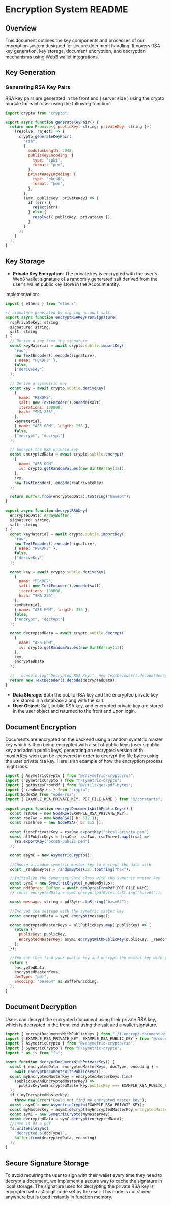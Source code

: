 # Encryption System README

## Overview

This document outlines the key components and processes of our encryption system designed for secure document handling. It covers RSA key generation, key storage, document encryption, and decryption mechanisms using Web3 wallet integrations.

## Key Generation

### Generating RSA Key Pairs

RSA key pairs are generated in the front end ( server side ) using the crypto module for each user using the following function:

```javascript
import crypto from "crypto";

export async function generateKeyPair() {
  return new Promise<{ publicKey: string; privateKey: string }>(
    (resolve, reject) => {
      crypto.generateKeyPair(
        "rsa",
        {
          modulusLength: 2048,
          publicKeyEncoding: {
            type: "spki",
            format: "pem",
          },
          privateKeyEncoding: {
            type: "pkcs8",
            format: "pem",
          },
        },
        (err, publicKey, privateKey) => {
          if (err) {
            reject(err);
          } else {
            resolve({ publicKey, privateKey });
          }
        }
      );
    }
  );
}

```

## Key Storage

- **Private Key Encryption**: The private key is encrypted with the user's Web3 wallet signature of a randomly generated salt derived from the user's wallet public key store in the Account entity.

implementation:

```javascript
import { ethers } from "ethers";

// signature generated by signing account salt.
export async function encryptRSAKeyFromSignature(
  rsaPrivateKey: string,
  signature: string,
  salt: string
) {
  // Derive a key from the signature
  const keyMaterial = await crypto.subtle.importKey(
    "raw",
    new TextEncoder().encode(signature),
    { name: "PBKDF2" },
    false,
    ["deriveKey"]
  );

  // Derive a symmetric key
  const key = await crypto.subtle.deriveKey(
    {
      name: "PBKDF2",
      salt: new TextEncoder().encode(salt),
      iterations: 100000,
      hash: "SHA-256",
    },
    keyMaterial,
    { name: "AES-GCM", length: 256 },
    false,
    ["encrypt", "decrypt"]
  );

  // Encrypt the RSA private key
  const encryptedData = await crypto.subtle.encrypt(
    {
      name: "AES-GCM",
      iv: crypto.getRandomValues(new Uint8Array(12)),
    },
    key,
    new TextEncoder().encode(rsaPrivateKey)
  );

  return Buffer.from(encryptedData).toString("base64");
}

export async function decryptRSAKey(
  encryptedData: ArrayBuffer,
  signature: string,
  salt: string
) {
  const keyMaterial = await crypto.subtle.importKey(
    "raw",
    new TextEncoder().encode(signature),
    { name: "PBKDF2" },
    false,
    ["deriveKey"]
  );

  const key = await crypto.subtle.deriveKey(
    {
      name: "PBKDF2",
      salt: new TextEncoder().encode(salt),
      iterations: 100000,
      hash: "SHA-256",
    },
    keyMaterial,
    { name: "AES-GCM", length: 256 },
    false,
    ["encrypt", "decrypt"]
  );

  const decryptedData = await crypto.subtle.decrypt(
    {
      name: "AES-GCM",
      iv: crypto.getRandomValues(new Uint8Array(12)),
    },
    key,
    encryptedData
  );

  //   console.log("Decrypted RSA Key:", new TextDecoder().decode(decryptedData));
  return new TextDecoder().decode(decryptedData);
}
```

- **Data Storage**: Both the public RSA key and the encrypted private key are stored in a database along with the salt.
- **User Object**: Salt, public RSA key, and encrypted private key are stored in the user object and returned to the front end upon login.

## Document Encryption

Documents are encrypted on the backend using a random symetric master key which is then being encrypted with a set of public keys (user's public key and admin public keys) generating an encrypted version of th masterKey wich can be recovered in order to decrypt the file bytes using the user private rsa key. Here is an example of how the encryption process might look:

```javascript
import { AsymetricCrypto } from "@/asymetric-crypto/rsa";
import { SymetricCrypto } from "@/symetric-crypto";
import { getBytesFromPdf } from "@/utils/get-pdf-bytes";
import { randomBytes } from "crypto";
import NodeRSA from "node-rsa";
import { EXAMPLE_RSA_PRIVATE_KEY, PDF_FILE_NAME } from "@/constants";

export async function encryptDocumentsWithPublicKeys() {
  const rsaOne = new NodeRSA(EXAMPLE_RSA_PRIVATE_KEY);
  const rsaTwo = new NodeRSA({ b: 512 });
  const rsaThree = new NodeRSA({ b: 512 });

  const firstPrivateKey = rsaOne.exportKey("pkcs1-private-pem");
  const allPublicKeys = [rsaOne, rsaTwo, rsaThree].map((rsa) =>
    rsa.exportKey("pkcs8-public-pem")
  );

  const asymC = new AsymetricCrypto();

  //Choose a random symetric master key to encrypt the data with
  const _randomBytes = randomBytes(32).toString("hex");

  //Initialize the SymetricCrypto class with the symetric master key
  const symC = new SymetricCrypto(_randomBytes);
  const pdfBytes: Buffer = await getBytesFromPdf(PDF_FILE_NAME);
  // const encryptedData = symC.encrypt(pdfBytes.toString("base64"));

  const message: string = pdfBytes.toString("base64");

  //Encrypt the message with the symetric master key
  const encryptedData = symC.encrypt(message);

  const encryptedMasterKeys = allPublicKeys.map((publicKey) => {
    return {
      publicKey: publicKey,
      encryptedMasterKey: asymC.encryptWithPublicKey(publicKey, _randomBytes),
    };
  });

  //You can then find your public key and decrypt the master key with your private key
  return {
    encryptedData,
    encryptedMasterKeys,
    docType: "pdf",
    encoding: "base64" as BufferEncoding,
  };
}

```

## Document Decryption

Users can decrypt the encrypted document using their private RSA key, which is decrypted in the front-end using the salt and a wallet signature.

```javascript
import { encryptDocumentsWithPublicKeys } from "./1-encrypt-document-with-public-keys";
import { EXAMPLE_RSA_PRIVATE_KEY, EXAMPLE_RSA_PUBLIC_KEY } from "@/constants";
import { AsymetricCrypto } from "@/asymetric-crypto/rsa";
import { SymetricCrypto } from "@/symetric-crypto";
import * as fs from "fs";

async function decryptDocumentWithPrivateKey() {
  const { encryptedData, encryptedMasterKeys, docType, encoding } =
    await encryptDocumentsWithPublicKeys();
  const myEncryptedMasterKey = encryptedMasterKeys.find(
    (publicKeyAndEncryptedMasterKey) =>
      publicKeyAndEncryptedMasterKey.publicKey === EXAMPLE_RSA_PUBLIC_KEY
  );
  if (!myEncryptedMasterKey)
    throw new Error("Could not find my encrypted master key");
  const asymC = new AsymetricCrypto(EXAMPLE_RSA_PRIVATE_KEY);
  const myMasterKey = asymC.decrypt(myEncryptedMasterKey.encryptedMasterKey);
  const symC = new SymetricCrypto(myMasterKey);
  const decryptedData = symC.decrypt(encryptedData);
  //save it as a pdf
  fs.writeFileSync(
    `decrypted.${docType}`,
    Buffer.from(decryptedData, encoding)
  );
}
```

## Secure Signature Storage

To avoid requiring the user to sign with their wallet every time they need to decrypt a document, we implement a secure way to cache the signature in local storage. The signature used for decrypting the private RSA key is encrypted with a 4-digit code set by the user. This code is not stored anywhere but is used instantly in function memory.
